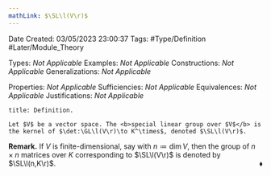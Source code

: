 ```yaml
---
mathLink: $\SL\l(V\r)$
---
```


<div class="topSpace"></div>

Date Created: 03/05/2023 23:00:37
Tags: #Type/Definition #Later/Module_Theory

Types: <i>Not Applicable</i>
Examples: <i>Not Applicable</i>
Constructions: <i>Not Applicable</i>
Generalizations: <i>Not Applicable</i>

Properties: <i>Not Applicable</i>
Sufficiencies: <i>Not Applicable</i>
Equivalences: <i>Not Applicable</i>
Justifications: <i>Not Applicable</i>

``` ad-Definition
title: Definition.

Let $V$ be a vector space. The <b>special linear group over $V$</b> is the kernel of $\det:\GL\l(V\r)\to K^\times$, denoted $\SL\l(V\r)$.

```

<b>Remark.</b> If $V$ is finite-dimensional, say with $n\coloneqq\dim V$, then the group of $n\times n$ matrices over $K$ corresponding to $\SL\l(V\r)$ is denoted by $\SL\l(n,K\r)$.<span style="float:right;">$\blacklozenge$</span>
